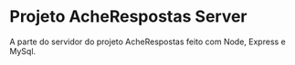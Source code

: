 # Projeto AcheRespostas Server

A parte do servidor do projeto AcheRespostas feito com Node, Express e MySql.
